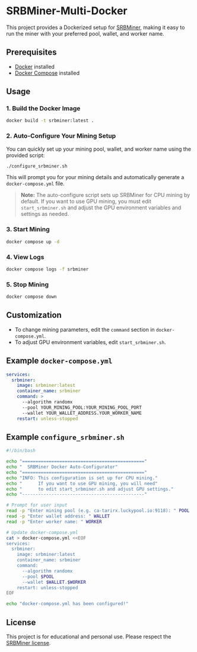 # SRBMiner-Multi-Docker
This project provides a Dockerized setup for [SRBMiner](https://github.com/doktor83/SRBMiner-Multi), making it easy to run the miner with your preferred pool, wallet, and worker name.

## Prerequisites

- [Docker](https://docs.docker.com/get-docker/) installed
- [Docker Compose](https://docs.docker.com/compose/) installed

## Usage

### 1. Build the Docker Image

```bash
docker build -t srbminer:latest .
```

### 2. Auto-Configure Your Mining Setup

You can quickly set up your mining pool, wallet, and worker name using the provided script:

```bash
./configure_srbminer.sh
```

This will prompt you for your mining details and automatically generate a `docker-compose.yml` file.
> **Note:**
> The auto-configure script sets up SRBMiner for CPU mining by default.
> If you want to use GPU mining, you must edit `start_srbminer.sh` and adjust the GPU environment variables and settings as needed.

### 3. Start Mining

```bash
docker compose up -d
```

### 4. View Logs

```bash
docker compose logs -f srbminer
```

### 5. Stop Mining

```bash
docker compose down
```

## Customization

- To change mining parameters, edit the `command` section in `docker-compose.yml`.
- To adjust GPU environment variables, edit `start_srbminer.sh`.

## Example `docker-compose.yml`

```yaml
services:
  srbminer:
    image: srbminer:latest
    container_name: srbminer
    command: >
      --algorithm randomx
      --pool YOUR_MINING_POOL:YOUR_MINING_POOL_PORT
      --wallet YOUR_WALLET_ADDRESS.YOUR_WORKER_NAME
    restart: unless-stopped
```

## Example `configure_srbminer.sh`

```bash
#!/bin/bash

echo "=============================================="
echo "  SRBMiner Docker Auto-Configurator"
echo "=============================================="
echo "INFO: This configuration is set up for CPU mining."
echo "      If you want to use GPU mining, you will need"
echo "      to edit start_srbminer.sh and adjust GPU settings."
echo "----------------------------------------------"

# Prompt for user input
read -p "Enter mining pool (e.g. ca-tarirx.luckypool.io:9118): " POOL
read -p "Enter wallet address: " WALLET
read -p "Enter worker name: " WORKER

# Update docker-compose.yml
cat > docker-compose.yml <<EOF
services:
  srbminer:
    image: srbminer:latest
    container_name: srbminer
    command:
      --algorithm randomx
      --pool $POOL
      --wallet $WALLET.$WORKER
    restart: unless-stopped
EOF

echo "docker-compose.yml has been configured!"
```

## License

This project is for educational and personal use. Please respect the [SRBMiner license](https://github.com/doktor83/SRBMiner-Multi).
